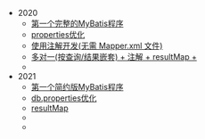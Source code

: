 - 2020
	- [第一个完整的MyBatis程序](Mybatis_01)
	- [properties优化](Mybatis_02)
	- [使用注解开发(无需 Mapper.xml 文件)](Mybatis_03)
	- [多对一(按查询/结果嵌套) + 注解 + resultMap + ](Mybatis_04)
	- [](Mybatis_05)
- 2021
	- [第一个简约版MyBatis程序](MyBatis_2021_01)
	- [db.properties优化](MyBatis_2021_02)
	- [resultMap](MyBatis_2021_03)
	- [](MyBatis_2021_04)
	- [](MyBatis_2021_05)
